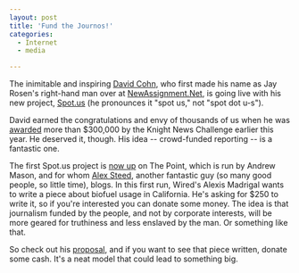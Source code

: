 ```yaml
---
layout: post
title: 'Fund the Journos!'
categories:
  - Internet
  - media

---
```


<p>The inimitable and inspiring <a href="http://www.digidave.org/">David Cohn</a>, who first made his name as Jay Rosen's right-hand man over at <a href="http://www.newassignment.net/">NewAssignment.Net</a>, is going live with his new project, <a href="http://spot.us/">Spot.us</a> (he pronounces it "spot us," not "spot dot u-s").</p>
<p>David earned the congratulations and envy of thousands of us when he was <a href="http://www.newschallenge.org/winners/2008">awarded</a> more than $300,000 by the Knight News Challenge earlier this year. He deserved it, though. His idea -- crowd-funded reporting -- is a fantastic one.</p>
<p>The first Spot.us project is <a href="https://www.thepoint.com/campaigns/ethanol-reporting">now up</a> on The Point, which is run by Andrew Mason, and for whom <a href="http://makesomethinghappen.net/">Alex Steed</a>, another fantastic guy (so many good people, so little time), blogs. In this first run, Wired's Alexis Madrigal wants to write a piece about biofuel usage in California. He's asking for $250 to write it, so if you're interested you can donate some money. The idea is that journalism funded by the people, and not by corporate interests, will be more geared for truthiness and less enslaved by the man. Or something like that.</p>
<p>So check out his <a href="https://www.thepoint.com/campaigns/ethanol-reporting">proposal</a>, and if you want to see that piece written, donate some cash. It's a neat model that could lead to something big.</p>

